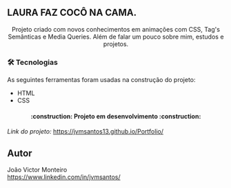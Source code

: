 ## LAURA FAZ COCÔ NA CAMA.

<p align="center">Projeto criado com novos conhecimentos em animações com CSS, Tag's Semânticas e Media Queries. Além de falar um pouco sobre mim, estudos e projetos.</p> 

### 🛠 Tecnologias

As seguintes ferramentas foram usadas na construção do projeto:

- HTML
- CSS

<h4 align="center"> 
:construction: Projeto em desenvolvimento :construction:
</h4>

<!--
![Página]()
-->

*Link do projeto:* https://jvmsantos13.github.io/Portfolio/

## Autor
João Victor Monteiro <br />
https://www.linkedin.com/in/jvmsantos/
